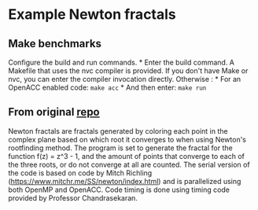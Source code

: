 Example Newton fractals 
=================================================

## Make benchmarks

Configure the build and run commands.
    * Enter the build command. A Makefile that uses the nvc compiler is provided. If you don't have Make or nvc, you can enter the compiler invocation directly. Otherwise :
        * For an OpenACC enabled code: `make acc`
    * And then enter: `make run`

## From original [repo](https://github.com/rdean-udel/CISC372-Project)

Newton fractals are fractals generated by coloring each point in the complex plane based on which root it converges to when using Newton's rootfinding method. The program is set to generate the fractal for the function f(z) = z^3 - 1, and the amount of points that converge to each of the three roots, or do not converge at all are counted. The serial version of the code is based on code by Mitch Richling (https://www.mitchr.me/SS/newton/index.html) and is parallelized using both OpenMP and OpenACC. Code timing is done using timing code provided by Professor Chandrasekaran.